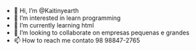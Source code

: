 - 👋 Hi, I’m @Kaitinyearth
- 👀 I’m interested in learn programming 
- 🌱 I’m currently learning  html
- 💞️ I’m looking to collaborate on empresas pequenas e grandes 
- 📫 How to reach me contato 98 98847-2765 

<!---
Kaitinyearth/Kaitinyearth is a ✨ special ✨ repository because its `README.md` (this file) appears on your GitHub profile.
You can click the Preview link to take a look at your changes.
--->
